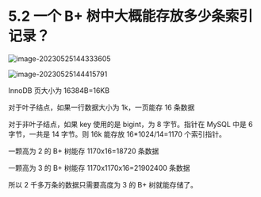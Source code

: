 # 5.2 一个 B+ 树中大概能存放多少条索引记录？

![image-20230525144333605](https://csnotes.oss-cn-beijing.aliyuncs.com/photos/image-20230525144333605.png)

![image-20230525144415791](https://csnotes.oss-cn-beijing.aliyuncs.com/photos/image-20230525144415791.png)

InnoDB 页大小为 16384B=16KB

对于叶子结点，如果一行数据大小为 1k，一页能存 16 条数据

对于非叶子结点，如果 key 使用的是 bigint，为 8 字节。指针在 MySQL 中是 6 字节，一共是 14 字节。则 16k 能存放 16*1024/14=1170 个索引指针。

一颗高为 2 的 B+ 树能存 1170x16=18720 条数据

一颗高为 3 的 B+ 树能存 1170x1170x16=21902400 条数据

所以 2 千多万条的数据只需要高度为 3 的 B+ 树就能存储了。
